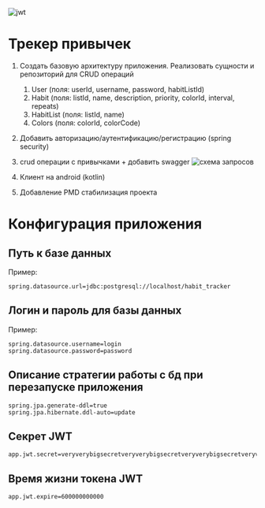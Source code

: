 ![jwt](https://img.shields.io/badge/JWT-000000?style=for-the-badge&logo=JSON%20web%20tokens&logoColor=white)

# Трекер привычек

1. Создать базовую архитектуру приложения. Реализовать сущности и репозиторий для CRUD операций
    1. User (поля: userId, username, password, habitListId)
    2. Habit (поля: listId, name, description, priority, colorId, interval, repeats) 
    3. HabitList (поля: listId, name)
    4. Colors (поля: colorId, colorCode)
2. Добавить авторизацию/аутентификацию/регистрацию (spring security)
3. crud операции с привычками + добавить swagger 
![схема запросов](https://sun9-88.userapi.com/impg/qKCBFcNbPy9bFTHYUo46jkP1PFZSUrkV5KQiug/rYUOznOjPRY.jpg?size=1280x599&quality=96&sign=dddc9a98260353489150229dbc5c5a2b&type=album)

4. Клиент на android (kotlin)
5. Добавление PMD стабилизация проекта

# Конфигурация приложения

## Путь к базе данных

Пример:
```properties
spring.datasource.url=jdbc:postgresql://localhost/habit_tracker
```

## Логин и пароль для базы данных

Пример:
```properties
spring.datasource.username=login
spring.datasource.password=password
```

## Описание стратегии работы с бд при перезапуске приложения

```properties
spring.jpa.generate-ddl=true
spring.jpa.hibernate.ddl-auto=update
```

## Секрет JWT

```properties
app.jwt.secret=veryverybigsecretveryverybigsecretveryverybigsecretveryverybigsecretveryverybigsecretveryverybigsecret
```

## Время жизни токена JWT

```properties
app.jwt.expire=600000000000
```